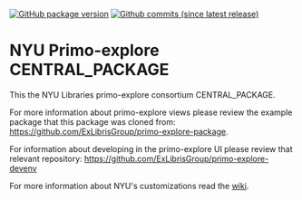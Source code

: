 [![GitHub package version](https://img.shields.io/github/package-json/v/NYULibraries/primo-explore-central-package.svg)](https://github.com/NYULibraries/primo-explore-central-package/releases)
[![Github commits (since latest release)](https://img.shields.io/github/commits-since/NYULibraries/primo-explore-central-package/latest.svg)](https://github.com/NYULibraries/primo-explore-central-package/releases/latest)

# NYU Primo-explore CENTRAL_PACKAGE

This the NYU Libraries primo-explore consortium CENTRAL_PACKAGE.

For more information about primo-explore views please review the example package that this package was cloned from: https://github.com/ExLibrisGroup/primo-explore-package.

For information about developing in the primo-explore UI please review that relevant repository: https://github.com/ExLibrisGroup/primo-explore-devenv

For more information about NYU's customizations read the [wiki](https://github.com/nyulibraries/primo-explore-nyu/wiki).